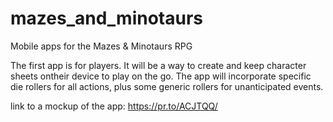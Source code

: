 # mazes_and_minotaurs
Mobile apps for the Mazes &amp; Minotaurs RPG

The first app is for players. It will be a way to create and keep character sheets ontheir device to play on the go.
The app will incorporate specific die rollers for all actions, plus some generic rollers for unanticipated events.

link to a mockup of the app: https://pr.to/ACJTQQ/
